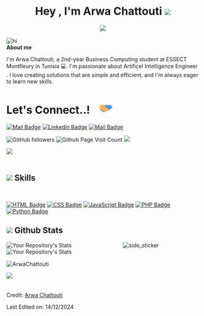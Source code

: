 <h1 align="center"><b>Hey , I'm Arwa Chattouti </b><img src="https://media.giphy.com/media/hvRJCLFzcasrR4ia7z/giphy.gif" width="35"></h1>
<p align="center">
  <a href="https://github.com/DenverCoder1/readme-typing-svg"><img src="https://readme-typing-svg.herokuapp.com?font=Time+New+Roman&color=cyan&size=25&center=true&vCenter=true&width=600&height=100&lines=Hey!+It's+Arwa+Chattouti..&hearts;++;Business+Computing+Student,;Future+AI+Engineer,;Love+to+learn+new+things..<3"></a>
</p>

<!-- Avatar -->
<img title="My Avatar" align="left" src="assets/images/arwa.png" width="500px" alt="hi">

<!-- About me -->
**About me**

I'm Arwa Chattouti, a 2nd-year Business Computing student at ESSECT Montfleury in Tunisia 💻. I'm passionate about Artificel Intelligence Engineer . I love creating solutions that are simple and efficient, and I'm always eager to learn new skills.

<!-- Let's Connect..! -->
# <b> Let's Connect..!</b><img src="https://github.com/0xAbdulKhalid/0xAbdulKhalid/raw/main/assets/mdImages/handshake.gif" width ="80">

[![Mail Badge](https://img.shields.io/badge/-ArwaChattouti-e74c3c?style=flat&labelColor=e74c3c&logo=gmail&logoColor=white)](mailto:arwachattouti@gmail.com) 
[![Linkedin Badge](https://img.shields.io/badge/-ArwaChattouti-0e76a8?style=flat&labelColor=0e76a8&logo=linkedin&logoColor=white)](https://www.linkedin.com/in/ArwaChattouti/) 
[![Mail Badge](https://img.shields.io/badge/-@ArwaChattouti-e84393?style=flat&labelColor=e84393&logo=instagram&logoColor=white)](https://www.instagram.com/arwachattouti/)

<!-- Statistics -->
![GitHub followers](https://img.shields.io/github/followers/arwachattouti?style=social)
![Github Page Visit Count](https://komarev.com/ghpvc/?username=arwachattouti)
<img src="https://img.shields.io/badge/Age-22-blue" />

<!-- Divider -->
<img src="https://user-images.githubusercontent.com/73097560/115834477-dbab4500-a447-11eb-908a-139a6edaec5c.gif"><br><br>

<!-- Skills -->
## <img src="https://media2.giphy.com/media/QssGEmpkyEOhBCb7e1/giphy.gif?cid=ecf05e47a0n3gi1bfqntqmob8g9aid1oyj2wr3ds3mg700bl&rid=giphy.gif" width ="25"><b> Skills</b>
<br>

[![HTML Badge](https://img.shields.io/badge/-HTML-E34F26?style=for-the-badge&labelColor=black&logo=html5&logoColor=white)](#) 
[![CSS Badge](https://img.shields.io/badge/-CSS-1572B6?style=for-the-badge&labelColor=black&logo=css3&logoColor=white)](#) 
[![JavaScript Badge](https://img.shields.io/badge/-JavaScript-F7DF1E?style=for-the-badge&labelColor=black&logo=javascript&logoColor=black)](#) 
[![PHP Badge](https://img.shields.io/badge/-PHP-777BB4?style=for-the-badge&labelColor=black&logo=php&logoColor=white)](#) 
[![Python Badge](https://img.shields.io/badge/-Python-3776AB?style=for-the-badge&labelColor=black&logo=python&logoColor=white)](#)

<!-- Github Stats -->
## <img src="https://media.giphy.com/media/iY8CRBdQXODJSCERIr/giphy.gif" width="35"><b> Github Stats </b>
<img align="right" width=200px height=200px alt="side_sticker" src="https://media.giphy.com/media/TEnXkcsHrP4YedChhA/giphy.gif" />

![Your Repository's Stats](https://github-readme-stats.vercel.app/api/top-langs/?username=arwachattouti&show_icons=true&locale=en&layout=compact&langs_count=50&theme=algolia)
![Your Repository's Stats](https://github-readme-stats.vercel.app/api?username=arwachattouti&show_icons=true&theme=radical)
<p><img align="center" src="https://github-readme-streak-stats.herokuapp.com/?user=arwachattouti&&theme=algolia" alt="ArwaChattouti" /></p>



<!-- Divider -->
<img src="https://user-images.githubusercontent.com/73097560/115834477-dbab4500-a447-11eb-908a-139a6edaec5c.gif"><br><br>

<!-- Footer -->
Credit: [Arwa Chattouti](https://github.com/Arwachattouti)

Last Edited on: 14/12/2024
